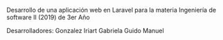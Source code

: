 Desarrollo de una aplicación web en Laravel para la materia Ingeniería de software II (2019) de 3er Año

Desarrolladores:
Gonzalez Iriart Gabriela
Guido Manuel
